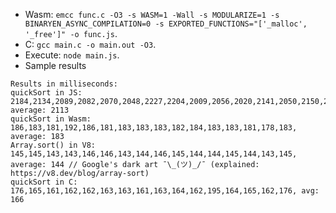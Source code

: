 * Wasm: `emcc func.c -O3 -s WASM=1 -Wall -s MODULARIZE=1 -s BINARYEN_ASYNC_COMPILATION=0 -s EXPORTED_FUNCTIONS="['_malloc', '_free']" -o func.js`.
* C: `gcc main.c -o main.out -O3`.
* Execute: `node main.js`.
* Sample results
```
Results in milliseconds:
quickSort in JS:    2184,2134,2089,2082,2070,2048,2227,2204,2009,2056,2020,2141,2050,2150,2095,2261, average: 2113
quickSort in Wasm:  186,183,181,192,186,181,183,183,183,182,184,183,183,181,178,183, average: 183
Array.sort() in V8: 145,145,143,143,146,146,143,144,146,145,144,144,145,144,143,145, average: 144 // Google's dark art ¯\_(ツ)_/¯ (explained: https://v8.dev/blog/array-sort)
quickSort in C:     176,165,161,162,162,163,163,161,163,164,162,195,164,165,162,176, avg: 166
```